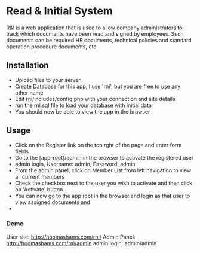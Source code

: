 # Read & Initial System

R&I is a web application that is used to allow company administrators to track which documents have been read and signed by employees. Such documents can be required HR documents, technical policies and standard operation procedure documents, etc.

## Installation
- Upload files to your server
- Create Database for this app, I use 'rni', but you are free to use any other name
- Edit rni/includes/config.php with your connection and site details
- run the rni.sql file to load your database with initial data
- You should now be able to view the app in the browser


## Usage
- Click on the Register link on the top rght of the page and enter form fields
- Go to the [app-root]/admin in the browser to activate the registered user
- admin login, Username: admin, Password: admin
- From the admin panel, click on Member List from left navigation to view all current members
- Check the checkbox next to the user you wish to activate and then click on 'Activate' button
- You can now go to the app root in the browser and login as that user to view assigned documents and 
- 

### Demo
User site: http://hoomashams.com/rni/
Admin Panel: http://hoomashams.com/rni/admin 
admin login: admin/admin
